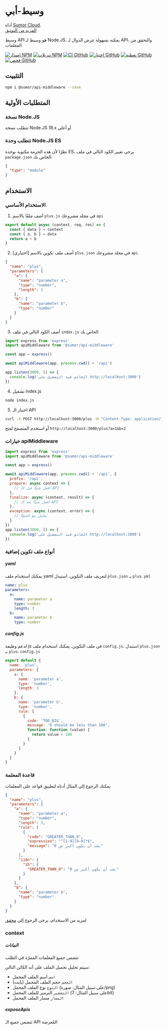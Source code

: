 # وسيط-أبي

أداة [Sumor Cloud](https://sumor.cloud).  
[المزيد من التوثيق](https://sumor.cloud/api-middleware)

وسيط API هو وسيط لـ Node.JS.
يمكنه بسهولة عرض الدوال لـ API، والتحقق من المعلمات

[![إصدار NPM](https://img.shields.io/npm/v/@sumor/api-middleware?logo=npm&label=NPM)](https://www.npmjs.com/package/@sumor/api-middleware)
[![تنزيلات NPM](https://img.shields.io/npm/dw/@sumor/api-middleware?logo=npm&label=تنزيلات)](https://www.npmjs.com/package/@sumor/api-middleware)
[![CI GitHub](https://img.shields.io/github/actions/workflow/status/sumor-cloud/api-middleware/ci.yml?logo=github&label=CI)](https://github.com/sumor-cloud/api-middleware/actions/workflows/ci.yml)
[![اختبار GitHub](https://img.shields.io/github/actions/workflow/status/sumor-cloud/api-middleware/ut.yml?logo=github&label=اختبار)](https://github.com/sumor-cloud/api-middleware/actions/workflows/ut.yml)
[![تغطية GitHub](https://img.shields.io/github/actions/workflow/status/sumor-cloud/api-middleware/coverage.yml?logo=github&label=تغطية)](https://github.com/sumor-cloud/api-middleware/actions/workflows/coverage.yml)
[![فحص GitHub](https://img.shields.io/github/actions/workflow/status/sumor-cloud/api-middleware/audit.yml?logo=github&label=فحص)](https://github.com/sumor-cloud/api-middleware/actions/workflows/audit.yml)

## التثبيت

```bash
npm i @sumor/api-middleware --save
```

## المتطلبات الأولية

### نسخة Node.JS

تتطلب نسخة Node.JS 18.x أو أعلى

### تتطلب وحدة Node.JS ES

نظرًا لأن هذه الحزمة مكتوبة بوحدة ES،
يرجى تغيير الكود التالي في ملف `package.json` الخاص بك:

```json
{
  "type": "module"
}
```

## الاستخدام

### الاستخدام الأساسي

1. أضف ملفًا بالاسم `plus.js` في مجلد مشروعك `api`

```js
export default async (context, req, res) => {
  const { data } = context
  const { a, b } = data
  return a + b
}
```

2. [اختياري] أضف ملف تكوين بالاسم `plus.json` في مجلد مشروعك `api`

```json
{
  "name": "plus",
  "parameters": {
    "a": {
      "name": "parameter a",
      "type": "number",
      "length": 3
    },
    "b": {
      "name": "parameter b",
      "type": "number"
    }
  }
}
```

3. أضف الكود التالي في ملف `index.js` الخاص بك

```javascript
import express from 'express'
import apiMiddleware from '@sumor/api-middleware'

const app = express()

await apiMiddleware(app, process.cwd() + '/api')

app.listen(3000, () => {
  console.log('الخادم قيد التشغيل على http://localhost:3000')
})
```

4. تشغيل index.js

```bash
node index.js
```

5. اختبار الـ API

```bash
curl -X POST http://localhost:3000/plus -H "Content-Type: application/json" -d '{"a": 1, "b": 2}'
```

أو استخدم المتصفح لفتح `http://localhost:3000/plus?a=1&b=2`

### خيارات apiMiddleware

```javascript
import express from 'express'
import apiMiddleware from '@sumor/api-middleware'

const app = express()

await apiMiddleware(app, process.cwd() + '/api', {
  prefix: '/api',
  prepare: async context => {
    // افعل شيئًا قبل الـ API
  },
  finalize: async (context, result) => {
    // افعل شيئًا بعد الـ API
  },
  exception: async (context, error) => {
    // تعامل مع الخطأ
  }
})
app.listen(3000, () => {
  console.log('الخادم قيد التشغيل على http://localhost:3000')
})
```

### أنواع ملف تكوين إضافية

##### yaml

يمكنك استخدام ملف yaml لتعريف ملف التكوين، استبدل `plus.json` بـ `plus.yml`

```yaml
name: plus
parameters:
  a:
    name: parameter a
    type: number
    length: 3
  b:
    name: parameter b
    type: number
```

##### config.js

لدعم وظيفة js في ملف التكوين، يمكنك استخدام ملف `config.js`، استبدل `plus.json` بـ `plus.config.js`

```javascript
export default {
  name: 'plus',
  parameters: {
    a: {
      name: 'parameter a',
      type: 'number',
      length: 3
    },
    b: {
      name: 'parameter b',
      type: 'number',
      rule: [
        {
          code: 'TOO_BIG',
          message: 'b should be less than 100',
          function: function (value) {
            return value < 100
          }
        }
      ]
    }
  }
}
```

### قاعدة المعلمة

يمكنك الرجوع إلى المثال أدناه لتطبيق قواعد على المعلمات

```json
{
  "name": "plus",
  "parameters": {
    "a": {
      "name": "parameter a",
      "type": "number",
      "length": 3,
      "rule": [
        {
          "code": "GREATER_THAN_0",
          "expression": "^[1-9][0-9]*$",
          "message": "يجب أن يكون أكبر من 0"
        }
      ],
      "i18n": {
        "zh": {
          "GREATER_THAN_0": "يجب أن يكون أكبر من 0"
        }
      }
    },
    "b": {
      "name": "parameter b",
      "type": "number"
    }
  }
}
```

لمزيد من الاستخدام، يرجى الرجوع إلى [محقق](https://sumor.cloud/validator/)

### context

##### البيانات

تتضمن جميع المعلمات الممرّة في الطلب

سيتم تحليل تحميل الملف على أنه الكائن التالي:

- `اسم` اسم الملف المحمل
- `الحجم` حجم الملف المحمل (بايت)
- `النوع` نوع الملف المحمل (على سبيل المثال: صورة/png)
- `التشفير` الترميز للملف المحمل (على سبيل المثال: 7bit)
- `المسار` مسار الملف المحمل

##### exposeApis

تتضمن جميع الـ API المُعرضة
